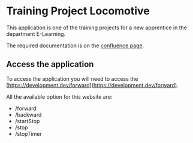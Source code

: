 # Training Project Locomotive

This application is one of the training projects for a new apprentice in the department E-Learning.

The required documentation is on the [confluence page](https://collaborate.crealogix.com/confluence/display/CLXAPSHIP/Lokomotive).

## Access the application
To access the application you will need to access the [https://development.dev/forward](https://development.dev/forward).

All the available option for this website are:
* /forward
* /backward
* /startStop
* /stop
* /stopTimer
